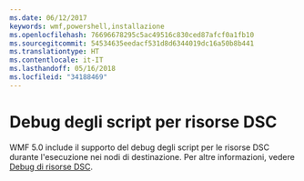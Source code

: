 ```yaml
---
ms.date: 06/12/2017
keywords: wmf,powershell,installazione
ms.openlocfilehash: 76696678295c5ac49516c830ced87afcf0a1fb10
ms.sourcegitcommit: 54534635eedacf531d8d6344019dc16a50b8b441
ms.translationtype: HT
ms.contentlocale: it-IT
ms.lasthandoff: 05/16/2018
ms.locfileid: "34188469"
---
```

# <a name="dsc-resource-script-debugging"></a>Debug degli script per risorse DSC

WMF 5.0 include il supporto del debug degli script per le risorse DSC durante l'esecuzione nei nodi di destinazione.
Per altre informazioni, vedere [Debug di risorse DSC](https://msdn.microsoft.com/powershell/dsc/debugresource).
